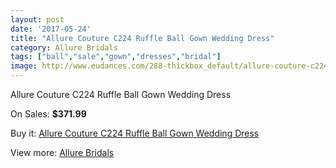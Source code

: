 ```yaml
---
layout: post
date: '2017-05-24'
title: "Allure Couture C224 Ruffle Ball Gown Wedding Dress"
category: Allure Bridals
tags: ["ball","sale","gown","dresses","bridal"]
image: http://www.eudances.com/288-thickbox_default/allure-couture-c224-ruffle-ball-gown-wedding-dress.jpg
---
```

Allure Couture C224 Ruffle Ball Gown Wedding Dress

On Sales: **$371.99**
<a href="https://www.eudances.com/en/allure-bridals/88-allure-couture-c224-ruffle-ball-gown-wedding-dress.html"><amp-img layout="responsive" width="600" height="600" src="//www.eudances.com/288-thickbox_default/allure-couture-c224-ruffle-ball-gown-wedding-dress.jpg" alt="Allure Couture C224 Ruffle Ball Gown Wedding Dress 0" /></a>
<a href="https://www.eudances.com/en/allure-bridals/88-allure-couture-c224-ruffle-ball-gown-wedding-dress.html"><amp-img layout="responsive" width="600" height="600" src="//www.eudances.com/292-thickbox_default/allure-couture-c224-ruffle-ball-gown-wedding-dress.jpg" alt="Allure Couture C224 Ruffle Ball Gown Wedding Dress 1" /></a>
<a href="https://www.eudances.com/en/allure-bridals/88-allure-couture-c224-ruffle-ball-gown-wedding-dress.html"><amp-img layout="responsive" width="600" height="600" src="//www.eudances.com/291-thickbox_default/allure-couture-c224-ruffle-ball-gown-wedding-dress.jpg" alt="Allure Couture C224 Ruffle Ball Gown Wedding Dress 2" /></a>
<a href="https://www.eudances.com/en/allure-bridals/88-allure-couture-c224-ruffle-ball-gown-wedding-dress.html"><amp-img layout="responsive" width="600" height="600" src="//www.eudances.com/290-thickbox_default/allure-couture-c224-ruffle-ball-gown-wedding-dress.jpg" alt="Allure Couture C224 Ruffle Ball Gown Wedding Dress 3" /></a>
<a href="https://www.eudances.com/en/allure-bridals/88-allure-couture-c224-ruffle-ball-gown-wedding-dress.html"><amp-img layout="responsive" width="600" height="600" src="//www.eudances.com/289-thickbox_default/allure-couture-c224-ruffle-ball-gown-wedding-dress.jpg" alt="Allure Couture C224 Ruffle Ball Gown Wedding Dress 4" /></a>

Buy it: [Allure Couture C224 Ruffle Ball Gown Wedding Dress](https://www.eudances.com/en/allure-bridals/88-allure-couture-c224-ruffle-ball-gown-wedding-dress.html "Allure Couture C224 Ruffle Ball Gown Wedding Dress")

View more: [Allure Bridals](https://www.eudances.com/en/2-allure-bridals "Allure Bridals")